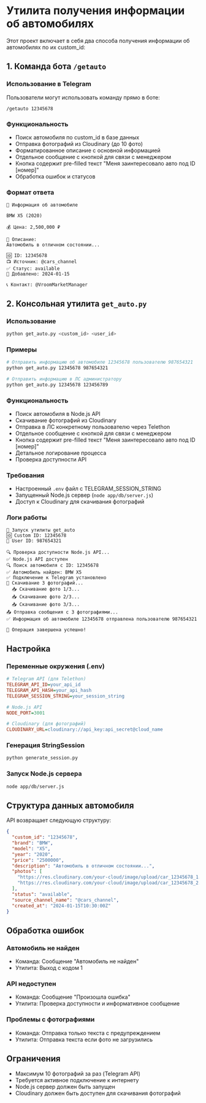 # Утилита получения информации об автомобилях

Этот проект включает в себя два способа получения информации об автомобилях по их custom_id:

## 1. Команда бота `/getauto`

### Использование в Telegram
Пользователи могут использовать команду прямо в боте:

```
/getauto 12345678
```

### Функциональность
- Поиск автомобиля по custom_id в базе данных
- Отправка фотографий из Cloudinary (до 10 фото)
- Форматированное описание с основной информацией
- Отдельное сообщение с кнопкой для связи с менеджером
- Кнопка содержит pre-filled текст "Меня заинтересовало авто под ID [номер]"
- Обработка ошибок и статусов

### Формат ответа
```
🚗 Информация об автомобиле

BMW X5 (2020)

💰 Цена: 2,500,000 ₽

📝 Описание:
Автомобиль в отличном состоянии...

🆔 ID: 12345678
📺 Источник: @cars_channel
✅ Статус: available
📅 Добавлено: 2024-01-15

📞 Контакт: @VroomMarketManager
```

## 2. Консольная утилита `get_auto.py`

### Использование
```bash
python get_auto.py <custom_id> <user_id>
```

### Примеры
```bash
# Отправить информацию об автомобиле 12345678 пользователю 987654321
python get_auto.py 12345678 987654321

# Отправить информацию в ЛС администратору
python get_auto.py 12345678 123456789
```

### Функциональность
- Поиск автомобиля в Node.js API
- Скачивание фотографий из Cloudinary
- Отправка в ЛС конкретному пользователю через Telethon
- Отдельное сообщение с кнопкой для связи с менеджером
- Кнопка содержит pre-filled текст "Меня заинтересовало авто под ID [номер]"
- Детальное логирование процесса
- Проверка доступности API

### Требования
- Настроенный `.env` файл с TELEGRAM_SESSION_STRING
- Запущенный Node.js сервер (`node app/db/server.js`)
- Доступ к Cloudinary для скачивания фотографий

### Логи работы
```
🚀 Запуск утилиты get_auto
🆔 Custom ID: 12345678
👤 User ID: 987654321

🔍 Проверка доступности Node.js API...
✅ Node.js API доступен
🔍 Поиск автомобиля с ID: 12345678
✅ Автомобиль найден: BMW X5
✅ Подключение к Telegram установлено
📸 Скачивание 3 фотографий...
  📥 Скачивание фото 1/3...
  📥 Скачивание фото 2/3...
  📥 Скачивание фото 3/3...
📤 Отправка сообщения с 3 фотографиями...
✅ Информация об автомобиле 12345678 отправлена пользователю 987654321

🎉 Операция завершена успешно!
```

## Настройка

### Переменные окружения (.env)
```ini
# Telegram API (для Telethon)
TELEGRAM_API_ID=your_api_id
TELEGRAM_API_HASH=your_api_hash
TELEGRAM_SESSION_STRING=your_session_string

# Node.js API
NODE_PORT=3001

# Cloudinary (для фотографий)
CLOUDINARY_URL=cloudinary://api_key:api_secret@cloud_name
```

### Генерация StringSession
```bash
python generate_session.py
```

### Запуск Node.js сервера
```bash
node app/db/server.js
```

## Структура данных автомобиля

API возвращает следующую структуру:
```json
{
  "custom_id": "12345678",
  "brand": "BMW",
  "model": "X5",
  "year": "2020",
  "price": "2500000",
  "description": "Автомобиль в отличном состоянии...",
  "photos": [
    "https://res.cloudinary.com/your-cloud/image/upload/car_12345678_1.jpg",
    "https://res.cloudinary.com/your-cloud/image/upload/car_12345678_2.jpg"
  ],
  "status": "available",
  "source_channel_name": "@cars_channel",
  "created_at": "2024-01-15T10:30:00Z"
}
```

## Обработка ошибок

### Автомобиль не найден
- Команда: Сообщение "Автомобиль не найден"
- Утилита: Выход с кодом 1

### API недоступен
- Команда: Сообщение "Произошла ошибка"
- Утилита: Проверка доступности и информативное сообщение

### Проблемы с фотографиями
- Команда: Отправка только текста с предупреждением
- Утилита: Отправка текста если фото не загрузились

## Ограничения

- Максимум 10 фотографий за раз (Telegram API)
- Требуется активное подключение к интернету
- Node.js сервер должен быть запущен
- Cloudinary должен быть доступен для скачивания фотографий 